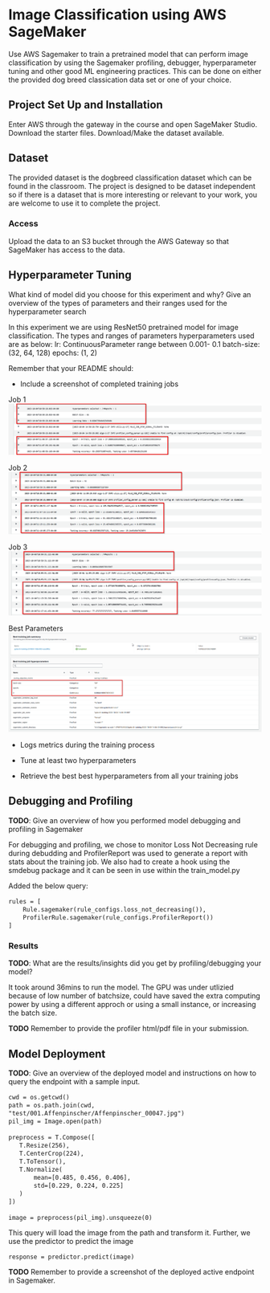 # Image Classification using AWS SageMaker

Use AWS Sagemaker to train a pretrained model that can perform image classification by using the Sagemaker profiling, debugger, hyperparameter tuning and other good ML engineering practices. This can be done on either the provided dog breed classication data set or one of your choice.

## Project Set Up and Installation
Enter AWS through the gateway in the course and open SageMaker Studio. 
Download the starter files.
Download/Make the dataset available. 

## Dataset
The provided dataset is the dogbreed classification dataset which can be found in the classroom.
The project is designed to be dataset independent so if there is a dataset that is more interesting or relevant to your work, you are welcome to use it to complete the project.

### Access
Upload the data to an S3 bucket through the AWS Gateway so that SageMaker has access to the data. 

## Hyperparameter Tuning
What kind of model did you choose for this experiment and why? Give an overview of the types of parameters and their ranges used for the hyperparameter search

In this experiment we are using ResNet50 pretrained model for image classification. The types and ranges of parameters hyperparameters used are as below:
    lr: ContinuousParameter range between 0.001- 0.1
    batch-size: (32, 64, 128)
    epochs: (1, 2)
    
    
Remember that your README should:
- Include a screenshot of completed training jobs

Job 1
![Training Jobs 1](job1.png)

Job 2
![Training Jobs 2](job2.png)

Job 3
![Training Jobs 3](job3.png)

Best Parameters
![Best HPO](best_hpo.png)

- Logs metrics during the training process


- Tune at least two hyperparameters


- Retrieve the best best hyperparameters from all your training jobs


## Debugging and Profiling
**TODO**: Give an overview of how you performed model debugging and profiling in Sagemaker

For debugging and profiling, we chose to monitor Loss Not Decreasing rule during debudding and ProfilerReport was used to generate a report with stats about the training job. We also had to create a hook using the smdebug package and it can be seen in use within the train_model.py 

Added the below query:
```
rules = [ 
    Rule.sagemaker(rule_configs.loss_not_decreasing()),
    ProfilerRule.sagemaker(rule_configs.ProfilerReport())
]
```


### Results
**TODO**: What are the results/insights did you get by profiling/debugging your model?

It took around 36mins to run the model. The GPU was under utlizied because of low number of batchsize, could have saved the extra computing power by using a different approch or using a small instance, or increasing the batch size.

**TODO** Remember to provide the profiler html/pdf file in your submission.


## Model Deployment
**TODO**: Give an overview of the deployed model and instructions on how to query the endpoint with a sample input.
```
cwd = os.getcwd()
path = os.path.join(cwd, "test/001.Affenpinscher/Affenpinscher_00047.jpg")
pil_img = Image.open(path)

preprocess = T.Compose([
   T.Resize(256),
   T.CenterCrop(224),
   T.ToTensor(),
   T.Normalize(
       mean=[0.485, 0.456, 0.406],
       std=[0.229, 0.224, 0.225]
   )
])

image = preprocess(pil_img).unsqueeze(0)
```
This query will load the image from the path and transform it. Further, we use the predictor to predict the image
```
response = predictor.predict(image)
```

**TODO** Remember to provide a screenshot of the deployed active endpoint in Sagemaker.


